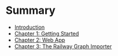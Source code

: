# Summary

- [Introduction](./introduction.md)
- [Chapter 1: Getting Started](./chapter_1.md)
- [Chapter 2: Web App](./chapter_2.md)
- [Chapter 3: The Railway Graph Importer](./chapter_3.md)
